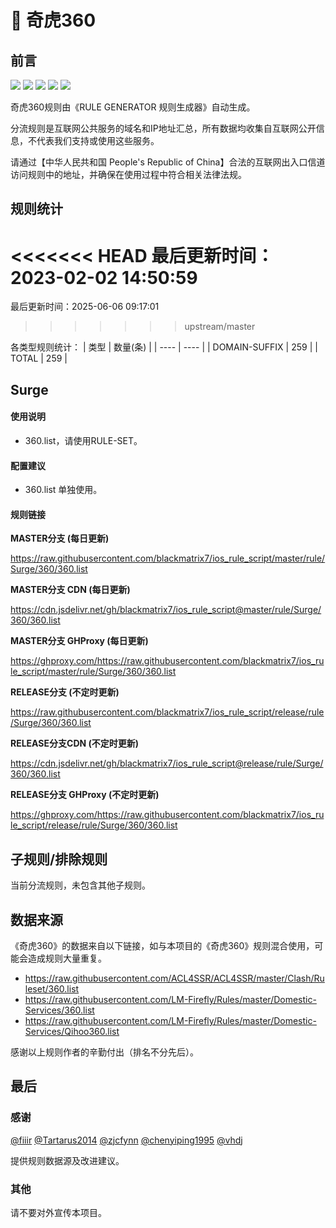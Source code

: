 # 🧸 奇虎360

## 前言

![](https://shields.io/badge/-移除重复规则-ff69b4) ![](https://shields.io/badge/-DOMAIN与DOMAIN--SUFFIX合并-green) ![](https://shields.io/badge/-DOMAIN--SUFFIX间合并-critical) ![](https://shields.io/badge/-DOMAIN--SUFFIX与DOMAIN--KEYWORD合并-blue) ![](https://shields.io/badge/-IP--CIDR(6)合并-blueviolet) 

奇虎360规则由《RULE GENERATOR 规则生成器》自动生成。

分流规则是互联网公共服务的域名和IP地址汇总，所有数据均收集自互联网公开信息，不代表我们支持或使用这些服务。

请通过【中华人民共和国 People's Republic of China】合法的互联网出入口信道访问规则中的地址，并确保在使用过程中符合相关法律法规。

## 规则统计

<<<<<<< HEAD
最后更新时间：2023-02-02 14:50:59
=======
最后更新时间：2025-06-06 09:17:01
>>>>>>> upstream/master

各类型规则统计：
| 类型 | 数量(条)  | 
| ---- | ----  |
| DOMAIN-SUFFIX | 259  | 
| TOTAL | 259  | 


## Surge 

#### 使用说明
- 360.list，请使用RULE-SET。

#### 配置建议
- 360.list 单独使用。

#### 规则链接
**MASTER分支 (每日更新)**

https://raw.githubusercontent.com/blackmatrix7/ios_rule_script/master/rule/Surge/360/360.list

**MASTER分支 CDN (每日更新)**

https://cdn.jsdelivr.net/gh/blackmatrix7/ios_rule_script@master/rule/Surge/360/360.list

**MASTER分支 GHProxy (每日更新)**

https://ghproxy.com/https://raw.githubusercontent.com/blackmatrix7/ios_rule_script/master/rule/Surge/360/360.list

**RELEASE分支 (不定时更新)**

https://raw.githubusercontent.com/blackmatrix7/ios_rule_script/release/rule/Surge/360/360.list

**RELEASE分支CDN (不定时更新)**

https://cdn.jsdelivr.net/gh/blackmatrix7/ios_rule_script@release/rule/Surge/360/360.list

**RELEASE分支 GHProxy (不定时更新)**

https://ghproxy.com/https://raw.githubusercontent.com/blackmatrix7/ios_rule_script/release/rule/Surge/360/360.list

## 子规则/排除规则


当前分流规则，未包含其他子规则。

## 数据来源

《奇虎360》的数据来自以下链接，如与本项目的《奇虎360》规则混合使用，可能会造成规则大量重复。

- https://raw.githubusercontent.com/ACL4SSR/ACL4SSR/master/Clash/Ruleset/360.list
- https://raw.githubusercontent.com/LM-Firefly/Rules/master/Domestic-Services/360.list
- https://raw.githubusercontent.com/LM-Firefly/Rules/master/Domestic-Services/Qihoo360.list


感谢以上规则作者的辛勤付出（排名不分先后）。

## 最后

### 感谢

[@fiiir](https://github.com/fiiir) [@Tartarus2014](https://github.com/Tartarus2014) [@zjcfynn](https://github.com/zjcfynn) [@chenyiping1995](https://github.com/chenyiping1995) [@vhdj](https://github.com/vhdj)

提供规则数据源及改进建议。

### 其他

请不要对外宣传本项目。